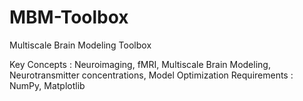 # MBM-Toolbox
Multiscale Brain Modeling Toolbox

Key Concepts : Neuroimaging, fMRI, Multiscale Brain Modeling, Neurotransmitter concentrations, Model Optimization
Requirements : NumPy, Matplotlib
